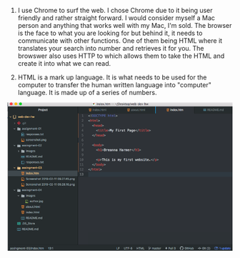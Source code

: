 
1. I use Chrome to surf the web. I chose Chrome due to it being user friendly and rather straight forward. I would consider myself a Mac person and anything that works well with my Mac, I'm sold. The browser is the face to what you are looking for but behind it, it needs to communicate with other functions. One of them being HTML where it translates your search into number and retrieves it for you. The browswer also uses HTTP to which allows them to take the HTML and create it into what we can read.

2. HTML is a mark up language. It is what needs to be used for the computer to transfer the human written language into "computer" language. It is made up of a series of numbers.


![My Image](./images/screenshot-03.png)
